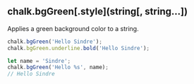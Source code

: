 ## chalk.bgGreen[.style](string[, string...])

Applies a green background color to a string.

```js
chalk.bgGreen('Hello Sindre');
chalk.bgGreen.underline.bold('Hello Sindre');

let name = 'Sindre';
chalk.bgGreen('Hello %s', name);
// Hello Sindre
```